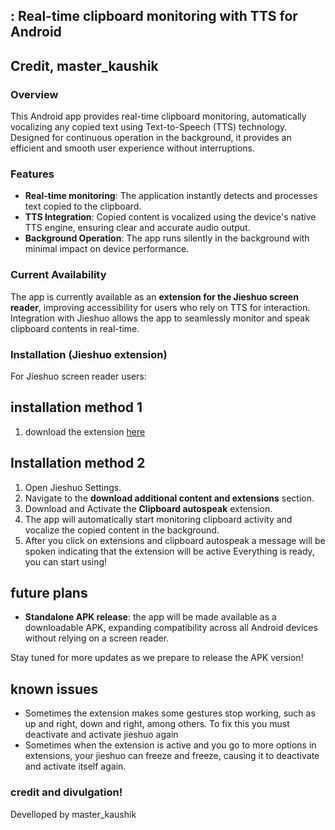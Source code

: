 ## : Real-time clipboard monitoring with TTS for Android

## Credit, master_kaushik

### Overview
This Android app provides real-time clipboard monitoring, automatically vocalizing any copied text using Text-to-Speech (TTS) technology. Designed for continuous operation in the background, it provides an efficient and smooth user experience without interruptions.

### Features
- **Real-time monitoring**: The application instantly detects and processes text copied to the clipboard.
- **TTS Integration**: Copied content is vocalized using the device's native TTS engine, ensuring clear and accurate audio output.
- **Background Operation**: The app runs silently in the background with minimal impact on device performance.

### Current Availability
The app is currently available as an **extension for the Jieshuo screen reader**, improving accessibility for users who rely on TTS for interaction. Integration with Jieshuo allows the app to seamlessly monitor and speak clipboard contents in real-time.


### Installation (Jieshuo extension)
For Jieshuo screen reader users:
## installation method 1
1. download the extension [here](https://github.com/azurejoga/clipboard-autospeak/raw/refs/heads/master/clipboard%20auto%20speak.ppk)
## Installation method 2
1. Open Jieshuo Settings.
2. Navigate to the **download additional content and extensions** section.
3. Download and Activate the **Clipboard autospeak** extension.
4. The app will automatically start monitoring clipboard activity and vocalize the copied content in the background.
5.  After you click on extensions and clipboard autospeak a message will be spoken indicating that the extension will be active
Everything is ready, you can start using!

## future plans
- **Standalone APK release**: the app will be made available as a downloadable APK, expanding compatibility across all Android devices without relying on a screen reader.


Stay tuned for more updates as we prepare to release the APK version!

## known issues
* Sometimes the extension makes some gestures stop working, such as up and right, down and right, among others. To fix this you must deactivate and activate jieshuo again
* Sometimes when the extension is active and you go to more options in extensions, your jieshuo can freeze and freeze, causing it to deactivate and activate itself again.


### credit and divulgation!
Develloped by master_kaushik